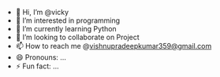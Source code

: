 - 👋 Hi, I’m @vicky
- 👀 I’m interested in programming
- 🌱 I’m currently learning Python
- 💞️ I’m looking to collaborate on Project
- 📫 How to reach me @vishnupradeepkumar359@gmail.com
- 😄 Pronouns: ...
- ⚡ Fun fact: ...

<!---
vishnuvpradeepkumar/vishnuvpradeepkumar is a ✨ special ✨ repository because its `README.md` (this file) appears on your GitHub profile.
You can click the Preview link to take a look at your changes.
--->
